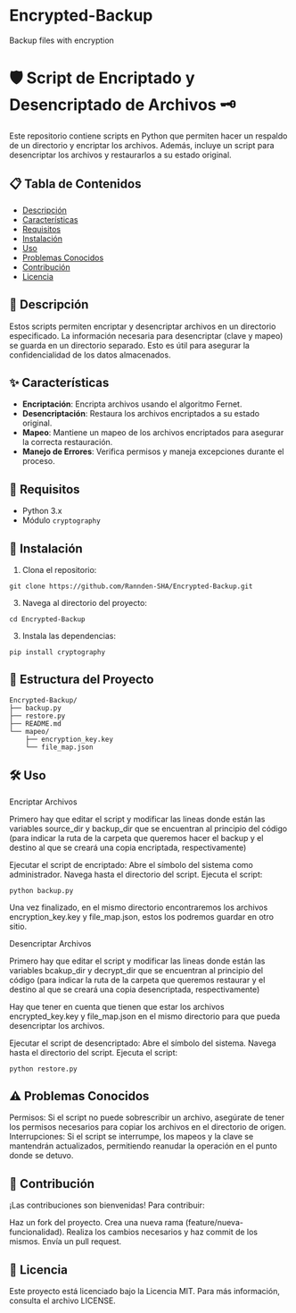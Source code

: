 # Encrypted-Backup
Backup files with encryption

# 🛡️ Script de Encriptado y Desencriptado de Archivos 🗝️

Este repositorio contiene scripts en Python que permiten hacer un respaldo de un directorio y encriptar los archivos. Además, incluye un script para desencriptar los archivos y restaurarlos a su estado original.

## 📋 Tabla de Contenidos

- [Descripción](#Descripción)
- [Características](#Características)
- [Requisitos](#Requisitos)
- [Instalación](#Instalación)
- [Uso](#Uso)
- [Problemas Conocidos](#Problemas-Conocidos)
- [Contribución](#Contribución)
- [Licencia](#Licencia)

## 📝 Descripción

Estos scripts permiten encriptar y desencriptar archivos en un directorio especificado. La información necesaria para desencriptar (clave y mapeo) se guarda en un directorio separado. Esto es útil para asegurar la confidencialidad de los datos almacenados.

## ✨ Características

- **Encriptación**: Encripta archivos usando el algoritmo Fernet.
- **Desencriptación**: Restaura los archivos encriptados a su estado original.
- **Mapeo**: Mantiene un mapeo de los archivos encriptados para asegurar la correcta restauración.
- **Manejo de Errores**: Verifica permisos y maneja excepciones durante el proceso.

## 🔧 Requisitos

- Python 3.x
- Módulo `cryptography`

## 🚀 Instalación

1. Clona el repositorio:

```
git clone https://github.com/Rannden-SHA/Encrypted-Backup.git
```

3. Navega al directorio del proyecto:

```
cd Encrypted-Backup
```

3. Instala las dependencias:

```
pip install cryptography
```

## 📂 Estructura del Proyecto

```
Encrypted-Backup/
├── backup.py
├── restore.py
├── README.md
└── mapeo/
    ├── encryption_key.key
    └── file_map.json
```

## 🛠️ Uso
Encriptar Archivos

Primero hay que editar el script y modificar las lineas donde están las variables source_dir y backup_dir que se encuentran al principio del código (para indicar la ruta de la carpeta que queremos hacer el backup y el destino al que se creará una copia encriptada, respectivamente)

  Ejecutar el script de encriptado:
      Abre el símbolo del sistema como administrador.
      Navega hasta el directorio del script.
      Ejecuta el script:
    
```
python backup.py
```
Una vez finalizado, en el mismo directorio encontraremos los archivos encryption_key.key y file_map.json, estos los podremos guardar en otro sitio.

Desencriptar Archivos

Primero hay que editar el script y modificar las lineas donde están las variables bcakup_dir y decrypt_dir que se encuentran al principio del código (para indicar la ruta de la carpeta que queremos restaurar y el destino al que se creará una copia desencriptada, respectivamente)

Hay que tener en cuenta que tienen que estar los archivos encrypted_key.key y file_map.json en el mismo directorio para que pueda desencriptar los archivos.

  Ejecutar el script de desencriptado:
      Abre el símbolo del sistema.
      Navega hasta el directorio del script.
      Ejecuta el script:
        
```
python restore.py
```

## ⚠️ Problemas Conocidos

  Permisos: Si el script no puede sobrescribir un archivo, asegúrate de tener los permisos necesarios para copiar los archivos en el directorio de origen.
  Interrupciones: Si el script se interrumpe, los mapeos y la clave se mantendrán actualizados, permitiendo reanudar la operación en el punto donde se detuvo.

## 🤝 Contribución

¡Las contribuciones son bienvenidas! Para contribuir:

  Haz un fork del proyecto.
  Crea una nueva rama (feature/nueva-funcionalidad).
  Realiza los cambios necesarios y haz commit de los mismos.
  Envía un pull request.

## 📜 Licencia

Este proyecto está licenciado bajo la Licencia MIT. Para más información, consulta el archivo LICENSE.
